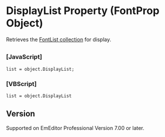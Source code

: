 # DisplayList Property (FontProp Object)

Retrieves the [FontList collection](../font_list/index) for display.

## 

### \[JavaScript\]

```
list = object.DisplayList;
```

### \[VBScript\]

```
list = object.DisplayList
```

## Version

Supported on EmEditor Professional Version 7.00 or later.
